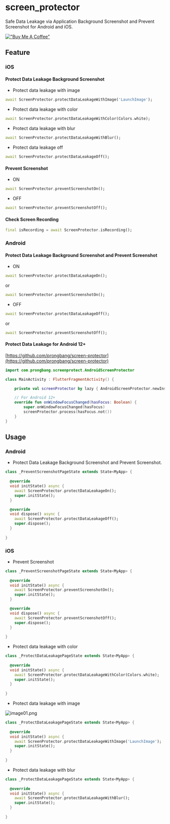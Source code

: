 # screen_protector

Safe Data Leakage via Application Background Screenshot and Prevent Screenshot for Android and iOS.

[!["Buy Me A Coffee"](https://www.buymeacoffee.com/assets/img/custom_images/orange_img.png)](https://www.buymeacoffee.com/prongbang)

## Feature

### iOS

#### Protect Data Leakage Background Screenshot

- Protect data leakage with image

```dart
await ScreenProtector.protectDataLeakageWithImage('LaunchImage');
```

- Protect data leakage with color

```dart
await ScreenProtector.protectDataLeakageWithColor(Colors.white);
```

- Protect data leakage with blur

```dart
await ScreenProtector.protectDataLeakageWithBlur();
```

- Protect data leakage off

```dart
await ScreenProtector.protectDataLeakageOff();
```

#### Prevent Screenshot

- ON

```dart
await ScreenProtector.preventScreenshotOn();
```

- OFF

```dart
await ScreenProtector.preventScreenshotOff();
```

#### Check Screen Recording

```dart
final isRecording = await ScreenProtector.isRecording();
```

### Android

#### Protect Data Leakage Background Screenshot and Prevent Screenshot 

- ON

```dart
await ScreenProtector.protectDataLeakageOn();
```

or

```dart
await ScreenProtector.preventScreenshotOn();
```

- OFF

```dart
await ScreenProtector.protectDataLeakageOff();
```

or

```dart
await ScreenProtector.preventScreenshotOff();
```

#### Protect Data Leakage for Android 12+

[https://github.com/prongbang/screen-protector](https://github.com/prongbang/screen-protector)

```kotlin
import com.prongbang.screenprotect.AndroidScreenProtector

class MainActivity : FlutterFragmentActivity() {

    private val screenProtector by lazy { AndroidScreenProtector.newInstance(this) }

    // For Android 12+
    override fun onWindowFocusChanged(hasFocus: Boolean) {
        super.onWindowFocusChanged(hasFocus)
        screenProtector.process(hasFocus.not())
    }
}
```

## Usage

### Android

- Protect Data Leakage Background Screenshot and Prevent Screenshot.

```dart
class _PreventScreenshotPageState extends State<MyApp> {
  
  @override
  void initState() async {
    await ScreenProtector.protectDataLeakageOn();
    super.initState();
  }

  @override
  void dispose() async {
    await ScreenProtector.protectDataLeakageOff();
    super.dispose();
  }
  
}
```

### iOS

- Prevent Screenshot

```dart
class _PreventScreenshotPageState extends State<MyApp> {
  
  @override
  void initState() async {
    await ScreenProtector.preventScreenshotOn();
    super.initState();
  }

  @override
  void dispose() async {
    await ScreenProtector.preventScreenshotOff();
    super.dispose();
  }
  
}
```

- Protect data leakage with color

```dart
class _ProtectDataLeakagePageState extends State<MyApp> {
  
  @override
  void initState() async {
    await ScreenProtector.protectDataLeakageWithColor(Colors.white);
    super.initState();
  }
  
}
```

- Protect data leakage with image

![image01.png](screenshot/image01.png)

```dart
class _ProtectDataLeakagePageState extends State<MyApp> {
  
  @override
  void initState() async {
    await ScreenProtector.protectDataLeakageWithImage('LaunchImage');
    super.initState();
  }
  
}
```

- Protect data leakage with blur

```dart
class _ProtectDataLeakagePageState extends State<MyApp> {
  
  @override
  void initState() async {
    await ScreenProtector.protectDataLeakageWithBlur();
    super.initState();
  }
  
}
```
